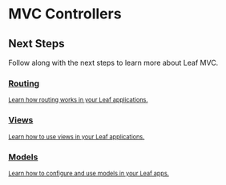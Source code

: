 # MVC Controllers

<!-- markdownlint-disable no-inline-html -->

## Next Steps

Follow along with the next steps to learn more about Leaf MVC.

<div class="vt-box-container next-steps">
  <a class="vt-box" href="/docs/mvc/routing">
    <h3 class="next-steps-link">Routing</h3>
    <small class="next-steps-caption">Learn how routing works in your Leaf applications.</small>
  </a>
  <a class="vt-box" href="/docs/mvc/views">
    <h3 class="next-steps-link">Views</h3>
    <small class="next-steps-caption">Learn how to use views in your Leaf applications.</small>
  </a>
  <a class="vt-box" href="/docs/mvc/models">
    <h3 class="next-steps-link">Models</h3>
    <small class="next-steps-caption">Learn how to configure and use models in your Leaf apps.</small>
  </a>
</div>
